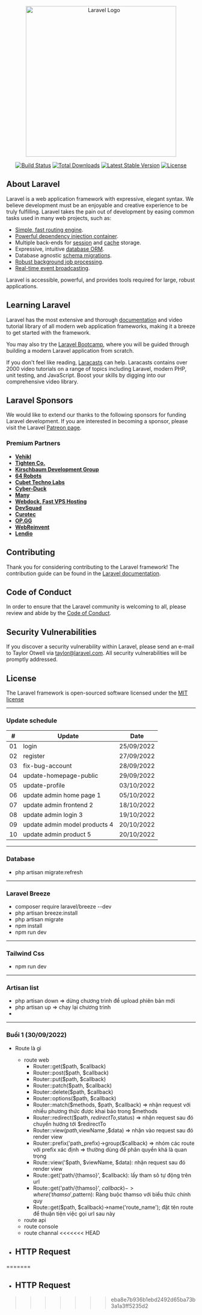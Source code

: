 <p align="center"><a href="https://laravel.com" target="_blank"><img src="https://raw.githubusercontent.com/laravel/art/master/logo-lockup/5%20SVG/2%20CMYK/1%20Full%20Color/laravel-logolockup-cmyk-red.svg" width="400" alt="Laravel Logo"></a></p>

<p align="center">
<a href="https://travis-ci.org/laravel/framework"><img src="https://travis-ci.org/laravel/framework.svg" alt="Build Status"></a>
<a href="https://packagist.org/packages/laravel/framework"><img src="https://img.shields.io/packagist/dt/laravel/framework" alt="Total Downloads"></a>
<a href="https://packagist.org/packages/laravel/framework"><img src="https://img.shields.io/packagist/v/laravel/framework" alt="Latest Stable Version"></a>
<a href="https://packagist.org/packages/laravel/framework"><img src="https://img.shields.io/packagist/l/laravel/framework" alt="License"></a>
</p>

## About Laravel

Laravel is a web application framework with expressive, elegant syntax. We believe development must be an enjoyable and creative experience to be truly fulfilling. Laravel takes the pain out of development by easing common tasks used in many web projects, such as:

- [Simple, fast routing engine](https://laravel.com/docs/routing).
- [Powerful dependency injection container](https://laravel.com/docs/container).
- Multiple back-ends for [session](https://laravel.com/docs/session) and [cache](https://laravel.com/docs/cache) storage.
- Expressive, intuitive [database ORM](https://laravel.com/docs/eloquent).
- Database agnostic [schema migrations](https://laravel.com/docs/migrations).
- [Robust background job processing](https://laravel.com/docs/queues).
- [Real-time event broadcasting](https://laravel.com/docs/broadcasting).

Laravel is accessible, powerful, and provides tools required for large, robust applications.

## Learning Laravel

Laravel has the most extensive and thorough [documentation](https://laravel.com/docs) and video tutorial library of all modern web application frameworks, making it a breeze to get started with the framework.

You may also try the [Laravel Bootcamp](https://bootcamp.laravel.com), where you will be guided through building a modern Laravel application from scratch.

If you don't feel like reading, [Laracasts](https://laracasts.com) can help. Laracasts contains over 2000 video tutorials on a range of topics including Laravel, modern PHP, unit testing, and JavaScript. Boost your skills by digging into our comprehensive video library.

## Laravel Sponsors

We would like to extend our thanks to the following sponsors for funding Laravel development. If you are interested in becoming a sponsor, please visit the Laravel [Patreon page](https://patreon.com/taylorotwell).

### Premium Partners

- **[Vehikl](https://vehikl.com/)**
- **[Tighten Co.](https://tighten.co)**
- **[Kirschbaum Development Group](https://kirschbaumdevelopment.com)**
- **[64 Robots](https://64robots.com)**
- **[Cubet Techno Labs](https://cubettech.com)**
- **[Cyber-Duck](https://cyber-duck.co.uk)**
- **[Many](https://www.many.co.uk)**
- **[Webdock, Fast VPS Hosting](https://www.webdock.io/en)**
- **[DevSquad](https://devsquad.com)**
- **[Curotec](https://www.curotec.com/services/technologies/laravel/)**
- **[OP.GG](https://op.gg)**
- **[WebReinvent](https://webreinvent.com/?utm_source=laravel&utm_medium=github&utm_campaign=patreon-sponsors)**
- **[Lendio](https://lendio.com)**

## Contributing

Thank you for considering contributing to the Laravel framework! The contribution guide can be found in the [Laravel documentation](https://laravel.com/docs/contributions).

## Code of Conduct

In order to ensure that the Laravel community is welcoming to all, please review and abide by the [Code of Conduct](https://laravel.com/docs/contributions#code-of-conduct).

## Security Vulnerabilities

If you discover a security vulnerability within Laravel, please send an e-mail to Taylor Otwell via [taylor@laravel.com](mailto:taylor@laravel.com). All security vulnerabilities will be promptly addressed.

## License

The Laravel framework is open-sourced software licensed under the [MIT license](https://opensource.org/licenses/MIT)
* * *
### Update schedule
|  #  | Update                                                                                                               | Date                                                                        |
| :-: | ---------------------------------------------------------------------------------------------------------------------- | -------------------------------------------------------------------------------- |
| 01  | login                              | 25/09/2022               |
| 02  | register                               | 27/09/2022          |
| 03  | fix-bug-account                              | 28/09/2022            |
| 04  | update-homepage-public                               | 29/09/2022         |
| 05  | update-profile                             | 03/10/2022            |
| 06  | update admin home page 1                            | 05/10/2022            |
| 07  | update admin frontend 2                           | 18/10/2022            |
| 08  | update admin login 3                           | 19/10/2022            |
| 09  | update admin model products 4                           |20/10/2022            |
| 10  | update admin product 5                         |20/10/2022            |
* * *
### Database
- php artisan migrate:refresh
* * *
### Laravel Breeze
- composer require laravel/breeze --dev
- php artisan breeze:install
- php artisan migrate
- npm install
- npm run dev
* * *
### Tailwind Css
- npm run dev
* * *
### Artisan list 
- php artisan down  => dừng chương trình để upload phiên bản mới
- php artisan up => chạy lại chương trình
- 
* * *
### Buổi 1 (30/09/2022)
- Route là gì 
    - route web 
        - Router::get($path, $callback)
        - Router::post($path, $callback)
        - Router::put($path, $callback)
        - Router::patch($path, $callback)
        - Router::delete($path, $callback)
        - Router::options($path, $callback)
        - Router::match($methods, $path, $callback) => nhận request với nhiều phương thức được khai báo trong $methods
        - Router::redirect($path, $redirectTo,$status) => nhận request sau đó chuyển hướng tới $redirectTo
        - Router::view($path,$viewName ,$data) => nhận vào request sau đó render view
        - Router::prefix('path_prefix)->group($callback) => nhóm các route với prefix xác định => thường dùng để phân quyền khá là quan trọng
        - Route::view('$path, $viewName, $data): nhận request sau đó render view
        - Route::get('path/{thamso}', $callback): lấy tham sô tự động trên url
        - Route::get('path/{thamso}', $callback)->where('thamso',$pattern): Ràng buộc thamso với biểu thức chính quy
        - Route::get($path, $callback)->name('route_name'); đặt tên route để thuận tiện việc gọi url sau này
    - route api
    - route console
    - route channal
<<<<<<< HEAD

- HTTP Request 
    - 
=======
    
- HTTP Request 
    - 
>>>>>>> eba8e7b936b1ebd2492d65ba73b3a1a3ff5235d2
